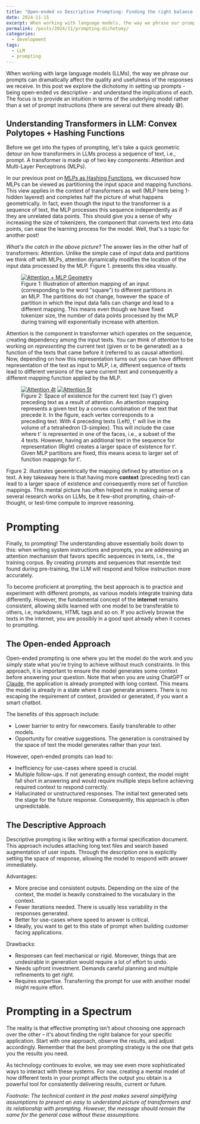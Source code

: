 ```yaml
---
title: "Open-ended vs Descriptive Prompting: Finding the right balance in your AI use-cases"
date: 2024-11-15
excerpt: When working with language models, the way we phrase our prompts can dramatically affect the quality and usefulness of the responses we receive. In this post we explore the dichotomy in setting up prompts - being open-ended vs descriptive - and understand the implication of each.
permalink: /posts/2024/11/prompting-dichotomy/
categories:
  - development
tags:
  - LLM
  - prompting
---
```


When working with large language models (LLMs), the way we phrase our prompts can dramatically affect the quality and usefulness of the responses we receive. In this post we explore the dichotomy in setting up prompts - being open-ended vs descriptive - and understand the implications of each. The focus is to provide an intuition in terms of the underlying model rather than a set of prompt instructions (there are several out there already 😅).

## Understanding Transformers in LLM: Convex Polytopes + Hashing Functions

Before we get into the types of prompting, let's take a quick geometric detour on how transformers in LLMs process a sequence of text, i.e., prompt. A transformer is made up of two key components: Attention and Multi-Layer Perceptrons (MLPs).

In our previous post on [MLPs as Hashing Functions](/posts/2024/08/mlp-geometry/), we discussed how MLPs can be viewed as partitioning the input space and mapping functions. This view applies in the context of transformers as well (MLP here being 1-hidden layered) and completes half the picture of what happens geometrically. In fact, even though the input to the transformer is a sequence of text, the MLP processes this sequence independently as if they are unrelated data points. This should give you a sense of why increasing the size of tokenizers, the component that converts text into data points, can ease the learning process for the model. Well, that's a topic for another post!

_What's the catch in the above picture?_ The answer lies in the other half of transformers: Attention. Unlike the simple case of input data and partitions we think off with MLPs, attention dynamically modifies the location of the input data processed by the MLP. Figure 1. presents this idea visually.

<figure>
	<a href="/images/llm_geometry/attention_MLP.png"><img src="/images/llm_geometry/attention_MLP.png" alt="Attention + MLP Geometry"/></a>
	<figcaption> Figure 1: Illustration of attention mapping of an input (corresponding to the word "square") to different partitions in an MLP. The partitions do not change, however the space of partition in which the input data falls can change and lead to a different mapping. This means even though we have fixed tokenizer size, the number of data points processed by the MLP during training will exponentially increase with attention. </figcaption>
</figure>

Attention is the component in transformer which operates on the sequence, creating dependency among the input texts. You can think of _attention_ to be working on _representing_ the current text (given or to be generated) as a function of the texts that came before it (referred to as causal attention). Now, depending on how this representation turns out you can have different representation of the text as input to MLP, i.e, different sequence of texts lead to different versions of the same current text and consequently a different mapping function applied by the MLP.

<figure class="half">
	<a href="/images/llm_geometry/attention_poly4.png"><img src="/images/llm_geometry/attention_poly4.png" alt="Attention 4t"/></a>
   <a href="/images/llm_geometry/attention_poly5.png"><img src="/images/llm_geometry/attention_poly5.png" alt="Attention 5t"/></a>
	<figcaption> Figure 2: Space of existence for the current text (say t') given preceding text as a result of attention. An attention mapping represents a given text by a convex combination of the text that precede it. In the figure, each vertex corresponds to a preceding text. With 4 preceding texts (Left), t' will live in the volume of a tetrahedron (3-simplex). This will include the case where t' is represented in one of the faces, i.e., a subset of the 4 texts. However, having an additional text in the sequence for representation (Right) creates a larger space of existence for t'. Given MLP partitions are fixed, this means acess to larger set of function mappings for t'.</figcaption>
</figure>

Figure 2. illustrates geoemtrically the mapping defined by attention on a text. A key takeaway here is that having more **context** (preceding text) can lead to a larger space of existence and consequently more set of function mappings. This mental picture has often helped me in making sense of several research works on LLMs, be it few-shot prompting, chain-of-thought, or test-time compute to improve reasoning.

# Prompting

Finally, to prompting! The understanding above essentially boils down to this: when writing system instructions and prompts, you are addressing an attention mechanism that favors specific sequences in texts, i.e., the training corpus. By creating prompts and sequences that resemble text found during pre-training, the LLM will respond and follow instruction more accurately.

To become proficient at prompting, the best approach is to practice and experiment with different prompts, as various models integrate training data differently. However, the fundamental concept of the **internet** remains consistent, allowing skills learned with one model to be transferable to others, i.e, markdowns, HTML tags and so on. If you actively browse the texts in the internet, you are possibly in a good spot already when it comes to prompting.

## The Open-ended Approach

Open-ended prompting is one where you let the model do the work and you simply state what you're trying to achieve without much constraints. In this approach, it is important to ensure the model generates some context before answering your question. Note that when you are using ChatGPT or [Claude](https://docs.anthropic.com/en/release-notes/system-prompts#oct-22nd-2024), the application is already prompted with long context. This means the model is already in a state where it can generate answers. There is no escaping the requirement of context, provided or generated, if you want a smart chatbot.

The benefits of this approach include:

- Lower barrier to entry for newcomers. Easily transferable to other models.
- Opportunity for creative suggestions. The generation is constrained by the space of text the model generates rather than your text.

However, open-ended prompts can lead to:

- Inefficiency for use-cases where speed is crucial.
- Multiple follow-ups. If not generating enough context, the model might fall short in answering and would require multiple steps before achieving required context to respond correctly.
- Hallucinated or unstructured responses. The initial text generated sets the stage for the future response. Consequently, this approach is often unpredictable.

## The Descriptive Approach

Descriptive prompting is like writing with a formal specification document. This approach includes attaching long text files and search based augmentation of user inputs. Through the description one is explicitly setting the space of response, allowing the model to respond with answer immediately.

Advantages:

- More precise and consistent outputs. Depending on the size of the context, the model is heavily constrained to the vocabulary in the context.
- Fewer iterations needed. There is usually less variability in the responses generated.
- Better for use-cases where speed to answer is critical.
- Ideally, you want to get to this state of prompt when building customer facing applications.

Drawbacks:

- Responses can feel mechanical or rigid. Moreover, things that are undesirable in generation would require a lot of effort to undo.
- Needs upfront investment. Demands careful planning and multiple refinements to get right.
- Requires expertise. Transferring the prompt for use with another model might require effort.

# Prompting in a Spectrum

The reality is that effective prompting isn't about choosing one approach over the other – it's about finding the right balance for your specific application. Start with one approach, observe the results, and adjust accordingly. Remember that the best prompting strategy is the one that gets you the results you need.

As technology continues to evolve, we may see even more sophisticated ways to interact with these systems. For now, creating a mental model of how different texts in your prompt affects the output you obtain is a powerful tool for consistently delivering results, current or future.

_Footnote: The technical content in the post makes several simplifying assumptions to present an easy to understand picture of transformers and its relationship with prompting. However, the message should remain the same for the general case without these assumptions._
